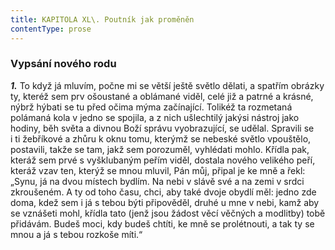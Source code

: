 ```yaml
---
title: KAPITOLA XL\. Poutník jak proměněn
contentType: prose
---
```


<section>

### Vypsání nového rodu

**_1._** To když já mluvím, počne mi se větší ještě světlo dělati, a spatřím obrázky ty, kteréž sem prv ošoustané a oblámané viděl, celé již a patrné a krásné, nýbrž hýbati se tu před očima mýma začínající. Tolikéž ta rozmetaná polámaná kola v jedno se spojila, a z nich ušlechtilý jakýsi nástroj jako hodiny, běh světa a divnou Boží správu vyobrazující, se udělal. Spravili se i ti žebříkové a zhůru k oknu tomu, kterýmž se nebeské světlo vpouštělo, postavili, takže se tam, jakž sem porozuměl, vyhlédati mohlo. Křídla pak, kteráž sem prvé s vyšklubaným peřím viděl, dostala nového velikého peří, kteráž vzav ten, kterýž se mnou mluvil, Pán můj, připal je ke mně a řekl: „Synu, já na dvou místech bydlím. Na nebi v slávě své a na zemi v srdci zkroušeném. A ty od toho času, chci, aby také dvoje obydlí měl: jedno zde doma, kdež sem i já s tebou býti připověděl, druhé u mne v nebi, kamž aby se vznášeti mohl, křídla tato (jenž jsou žádost věcí věčných a modlitby) tobě přidávám. Budeš moci, kdy budeš chtíti, ke mně se prolétnouti, a tak ty se mnou a já s tebou rozkoše míti.“

</section>
